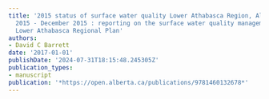 ```yaml
---
title: '2015 status of surface water quality Lower Athabasca Region, Alberta for January
  2015 - December 2015 : reporting on the surface water quality management framework,
  Lower Athabasca Regional Plan'
authors:
- David C Barrett
date: '2017-01-01'
publishDate: '2024-07-31T18:15:48.245305Z'
publication_types:
- manuscript
publication: '*https://open.alberta.ca/publications/9781460132678*'
---
```

